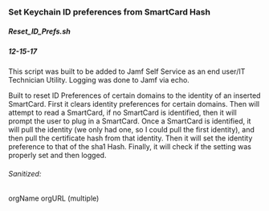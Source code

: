 ### Set Keychain ID preferences from SmartCard Hash
##### Reset_ID_Prefs.sh
##### 12-15-17

This script was built to be added to Jamf Self Service as an end user/IT Technician Utility. Logging was done to Jamf via echo.  

Built to reset ID Preferences of certain domains to the identity of an inserted SmartCard.
First it clears identity preferences for certain domains. Then will attempt to read a SmartCard, if no SmartCard is identified, then it will prompt the user to plug in a SmartCard. Once a SmartCard is identified, it will pull the identity  (we only had one, so I could pull the first identity), and then pull the certificate hash from that identity.
Then it will set the identity preference to that of the sha1 Hash. Finally, it will check if the setting was properly set and then logged. 

###### Sanitized:
orgName
orgURL (multiple)
